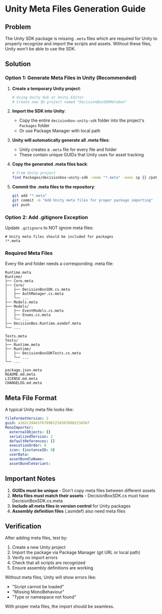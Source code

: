 # Unity Meta Files Generation Guide

## Problem
The Unity SDK package is missing `.meta` files which are required for Unity to properly recognize and import the scripts and assets. Without these files, Unity won't be able to use the SDK.

## Solution

### Option 1: Generate Meta Files in Unity (Recommended)

1. **Create a temporary Unity project**:
   ```bash
   # Using Unity Hub or Unity Editor
   # Create new 3D project named "DecisionBoxSDKMetaGen"
   ```

2. **Import the SDK into Unity**:
   - Copy the entire `decisionbox-unity-sdk` folder into the project's `Packages` folder
   - Or use Package Manager with local path

3. **Unity will automatically generate all .meta files**:
   - Unity creates a `.meta` file for every file and folder
   - These contain unique GUIDs that Unity uses for asset tracking

4. **Copy the generated .meta files back**:
   ```bash
   # From Unity project
   find Packages/decisionbox-unity-sdk -name "*.meta" -exec cp {} /path/to/sdk/{} \;
   ```

5. **Commit the .meta files to the repository**:
   ```bash
   git add "*.meta"
   git commit -m "Add Unity meta files for proper package importing"
   git push
   ```

### Option 2: Add .gitignore Exception

Update `.gitignore` to NOT ignore meta files:

```gitignore
# Unity meta files should be included for packages
!*.meta
```

### Required Meta Files

Every file and folder needs a corresponding .meta file:

```
Runtime.meta
Runtime/
├── Core.meta
├── Core/
│   ├── DecisionBoxSDK.cs.meta
│   ├── AuthManager.cs.meta
│   └── ...
├── Models.meta
├── Models/
│   ├── EventModels.cs.meta
│   ├── Enums.cs.meta
│   └── ...
├── DecisionBox.Runtime.asmdef.meta
└── ...

Tests.meta
Tests/
├── Runtime.meta
├── Runtime/
│   ├── DecisionBoxSDKTests.cs.meta
│   └── ...
└── ...

package.json.meta
README.md.meta
LICENSE.md.meta
CHANGELOG.md.meta
```

## Meta File Format

A typical Unity meta file looks like:

```yaml
fileFormatVersion: 2
guid: a1b2c3d4e5f6789012345678901234567
MonoImporter:
  externalObjects: {}
  serializedVersion: 2
  defaultReferences: []
  executionOrder: 0
  icon: {instanceID: 0}
  userData: 
  assetBundleName: 
  assetBundleVariant: 
```

## Important Notes

1. **GUIDs must be unique** - Don't copy meta files between different assets
2. **Meta files must match their assets** - DecisionBoxSDK.cs must have DecisionBoxSDK.cs.meta
3. **Include all meta files in version control** for Unity packages
4. **Assembly definition files** (.asmdef) also need meta files

## Verification

After adding meta files, test by:

1. Create a new Unity project
2. Import the package via Package Manager (git URL or local path)
3. Verify no import errors
4. Check that all scripts are recognized
5. Ensure assembly definitions are working

Without meta files, Unity will show errors like:
- "Script cannot be loaded"
- "Missing MonoBehaviour"
- "Type or namespace not found"

With proper meta files, the import should be seamless.